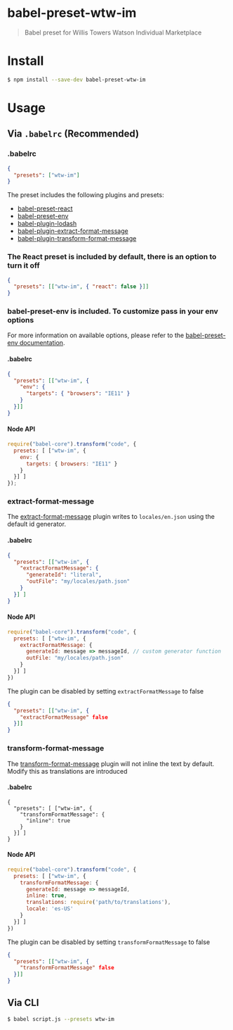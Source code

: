# babel-preset-wtw-im

> Babel preset for Willis Towers Watson Individual Marketplace

# Install

```bash
$ npm install --save-dev babel-preset-wtw-im
```

# Usage

## Via `.babelrc` (Recommended)

### .babelrc
```json
{
  "presets": ["wtw-im"]
}
```

The preset includes the following plugins and presets:

* [babel-preset-react](https://babeljs.io/docs/plugins/preset-react/)
* [babel-preset-env](https://babeljs.io/docs/plugins/preset-env/)
* [babel-plugin-lodash](https://www.npmjs.com/package/babel-plugin-lodash)
* [babel-plugin-extract-format-message](https://www.npmjs.com/package/babel-plugin-extract-format-message)
* [babel-plugin-transform-format-message](https://www.npmjs.com/package/babel-plugin-transform-format-message)

### The React preset is included by default, there is an option to turn it off

```json
{
  "presets": [["wtw-im", { "react": false }]]
}
```

### babel-preset-env is included. To customize pass in your env options

For more information on available options, please refer to the [babel-preset-env documentation](https://babeljs.io/docs/plugins/preset-env/).

#### .babelrc
```json
{
  "presets": [["wtw-im", {
    "env": {
      "targets": { "browsers": "IE11" }
    }
  }]]
}
```

#### Node API
```js
require("babel-core").transform("code", {
  presets: [ ["wtw-im", {
    env: {
      targets: { browsers: "IE11" }
    }
  }] ]
});
```

### extract-format-message

The [extract-format-message](https://github.com/format-message/format-message/tree/master/packages/babel-plugin-extract-format-message) plugin writes
to `locales/en.json` using the default id generator.

#### .babelrc
```json
{
  "presets": [["wtw-im", { 
    "extractFormatMessage": {
      "generateId": "literal",
      "outFile": "my/locales/path.json"
    }
  }] ]
}
```

#### Node API
```js
require("babel-core").transform("code", {
  presets: [ ["wtw-im", {
    extractFormatMessage: {
      generateId: message => messageId, // custom generator function
      outFile: "my/locales/path.json"
    }
  }] ]
})
```

The plugin can be disabled by setting `extractFormatMessage` to false

```json
{
  "presets": [["wtw-im", {
    "extractFormatMessage" false
  }]]
}
```

### transform-format-message

The [transform-format-message](https://github.com/format-message/format-message/tree/master/packages/babel-plugin-transform-format-message) plugin will not inline the text by default. Modify this as translations are introduced

#### .babelrc

```
{
  "presets": [ ["wtw-im", {
    "transformFormatMessage": {
      "inline": true
    }
  }] ]
}
```

#### Node API

```js
require("babel-core").transform("code", {
  presets: [ ["wtw-im", {
    transformFormatMessage: {
      generateId: message => messageId,
      inline: true,
      translations: require('path/to/translations'),
      locale: 'es-US'
    }
  }] ]
})
```

The plugin can be disabled by setting `transformFormatMessage` to false

```json
{
  "presets": [["wtw-im", {
    "transformFormatMessage" false
  }]]
}
```

## Via CLI
````bash
$ babel script.js --presets wtw-im
````
